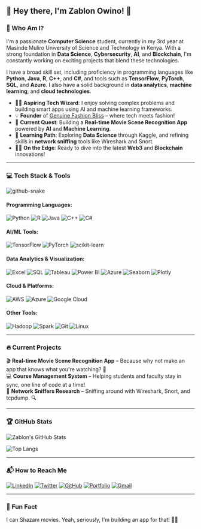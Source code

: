 ## 👋 Hey there, I'm Zablon Owino! 🚀



### 🌟 Who Am I?
I'm a passionate **Computer Science** student, currently in my 3rd year at Masinde Muliro University of Science and Technology in Kenya. With a strong foundation in **Data Science**, **Cybersecurity**, **AI**, and **Blockchain**, I'm constantly working on exciting projects that blend these technologies.  

I have a broad skill set, including proficiency in programming languages like **Python**, **Java**, **R**, **C++**, and **C#**, and tools such as **TensorFlow**, **PyTorch**, **SQL**, and **Azure**. I also have a solid background in **data analytics**, **machine learning**, and **cloud technologies**.

- 🧑‍💻 **Aspiring Tech Wizard**: I enjoy solving complex problems and building smart apps using AI and machine learning frameworks.
- 💡 **Founder** of [Genuine Fashion Bliss](https://www.genuinefashionbliss.com) – where tech meets fashion!
- 🎯 **Current Quest**: Building a **Real-time Movie Scene Recognition App** powered by **AI** and **Machine Learning**.
- 🌱 **Learning Path**: Exploring **Data Science** through Kaggle, and refining skills in **network sniffing** tools like Wireshark and Snort.
- 🧗‍♂️ **On the Edge**: Ready to dive into the latest **Web3** and **Blockchain** innovations!

---

### 💻 Tech Stack & Tools
<picture>
  <source media="(prefers-color-scheme: dark)" srcset="https://raw.githubusercontent.com/tobiasmeyhoefer/tobiasmeyhoefer/output/github-snake-dark.svg" />
  <source media="(prefers-color-scheme: light)" srcset="https://raw.githubusercontent.com/tobiasmeyhoefer/tobiasmeyhoefer/output/github-snake.svg" />
  <img alt="github-snake" src="https://raw.githubusercontent.com/tobiasmeyhoefer/tobiasmeyhoefer/output/github-snake.svg" />
</picture>

#### Programming Languages:
![Python](https://img.shields.io/badge/Python-3776AB?style=for-the-badge&logo=python&logoColor=white)
![R](https://img.shields.io/badge/R-276DC3?style=for-the-badge&logo=r&logoColor=white)
![Java](https://img.shields.io/badge/Java-ED8B00?style=for-the-badge&logo=java&logoColor=white)
![C++](https://img.shields.io/badge/C++-00599C?style=for-the-badge&logo=c%2B%2B&logoColor=white)
![C#](https://img.shields.io/badge/C%23-239120?style=for-the-badge&logo=c-sharp&logoColor=white)

#### AI/ML Tools:
![TensorFlow](https://img.shields.io/badge/TensorFlow-FF6F00?style=for-the-badge&logo=tensorflow&logoColor=white)
![PyTorch](https://img.shields.io/badge/PyTorch-EE4C2C?style=for-the-badge&logo=pytorch&logoColor=white)
![scikit-learn](https://img.shields.io/badge/scikit--learn-F7931E?style=for-the-badge&logo=scikit-learn&logoColor=white)

#### Data Analytics & Visualization:
![Excel](https://img.shields.io/badge/Microsoft_Excel-217346?style=for-the-badge&logo=microsoft-excel&logoColor=white)
![SQL](https://img.shields.io/badge/SQL-4479A1?style=for-the-badge&logo=postgresql&logoColor=white)
![Tableau](https://img.shields.io/badge/Tableau-E97627?style=for-the-badge&logo=tableau&logoColor=white)
![Power BI](https://img.shields.io/badge/PowerBI-F2C811?style=for-the-badge&logo=power-bi&logoColor=black)
![Azure](https://img.shields.io/badge/Microsoft_Azure-0078D4?style=for-the-badge&logo=microsoft-azure&logoColor=white)
![Seaborn](https://img.shields.io/badge/Seaborn-3776AB?style=for-the-badge&logo=python&logoColor=white)
![Plotly](https://img.shields.io/badge/Plotly-3F4F75?style=for-the-badge&logo=plotly&logoColor=white)

#### Cloud & Platforms:
![AWS](https://img.shields.io/badge/Amazon_AWS-232F3E?style=for-the-badge&logo=amazon-aws&logoColor=white)
![Azure](https://img.shields.io/badge/Microsoft_Azure-0078D4?style=for-the-badge&logo=microsoft-azure&logoColor=white)
![Google Cloud](https://img.shields.io/badge/Google_Cloud-4285F4?style=for-the-badge&logo=google-cloud&logoColor=white)

#### Other Tools:
![Hadoop](https://img.shields.io/badge/Apache_Hadoop-66CCFF?style=for-the-badge&logo=apache-hadoop&logoColor=black)
![Spark](https://img.shields.io/badge/Apache_Spark-E25A1C?style=for-the-badge&logo=apachespark&logoColor=white)
![Git](https://img.shields.io/badge/Git-F05032?style=for-the-badge&logo=git&logoColor=white)
![Linux](https://img.shields.io/badge/Linux-FCC624?style=for-the-badge&logo=linux&logoColor=black)

---

### 🔥 Current Projects
🎬 **Real-time Movie Scene Recognition App** – Because why not make an app that knows what you're watching? 🤖  
💻 **Course Management System** – Helping students and faculty stay in sync, one line of code at a time!  
📄 **Network Sniffers Research** – Sniffing around with Wireshark, Snort, and tcpdump. 🔍

---

### 🏆 GitHub Stats

![Zablon's GitHub Stats](https://github-readme-stats.vercel.app/api?username=o-zab&show_icons=true&theme=tokyonight)

![Top Langs](https://github-readme-stats.vercel.app/api/top-langs/?username=o-zab&layout=compact&theme=tokyonight)

---

### 📬 How to Reach Me

[![LinkedIn](https://img.shields.io/badge/LinkedIn-0077B5?style=for-the-badge&logo=linkedin&logoColor=white)](https://www.linkedin.com/in/zablon-owino-b034b61a7)
[![Twitter](https://img.shields.io/badge/Twitter-1DA1F2?style=for-the-badge&logo=twitter&logoColor=white)](https://twitter.com/zab_owino)
[![GitHub](https://img.shields.io/badge/GitHub-100000?style=for-the-badge&logo=github&logoColor=white)](https://github.com/o-zab)
[![Portfolio](https://img.shields.io/badge/Portfolio-FF5722?style=for-the-badge&logo=web&logoColor=white)](https://your-portfolio.com)
[![Gmail](https://img.shields.io/badge/Email-D14836?style=for-the-badge&logo=gmail&logoColor=white)](mailto:zabowin@gmail.com)

---

### 🎉 Fun Fact
I can Shazam movies. Yeah, seriously, I'm building an app for that! 🎥🤓
